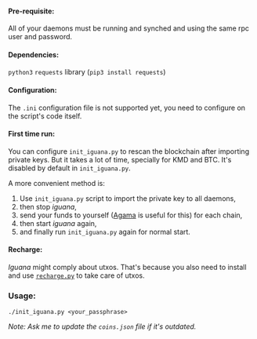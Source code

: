 #### Pre-requisite:
All of your daemons must be running and synched and using the same rpc user and password.

#### Dependencies:
`python3`
`requests` library (`pip3 install requests`)

#### Configuration:
The `.ini` configuration file is not supported yet, you need to configure on the script's code itself.

#### First time run:
You can configure `init_iguana.py` to rescan the blockchain after importing private keys. But it takes a lot of time, specially for KMD and BTC. It's disabled by default in `init_iguana.py`.

A more convenient method is: 
1. Use `init_iguana.py` script to import the private key to all daemons,
2. then stop _iguana_,
3. send your funds to yourself ([Agama](https://www.atomicexplorer.com/wallet/#/) is useful for this) for each chain,
4. then start _iguana_ again,
5. and finally run `init_iguana.py` again for normal start.

#### Recharge:
_Iguana_ might comply about utxos. That's because you also need to install and use [`recharge.py`](https://github.com/emmnx/iguana-tools/tree/master/recharge) to take care of utxos.

### Usage:
```
./init_iguana.py <your_passphrase>
```

_Note: Ask me to update the `coins.json` file if it's outdated._
